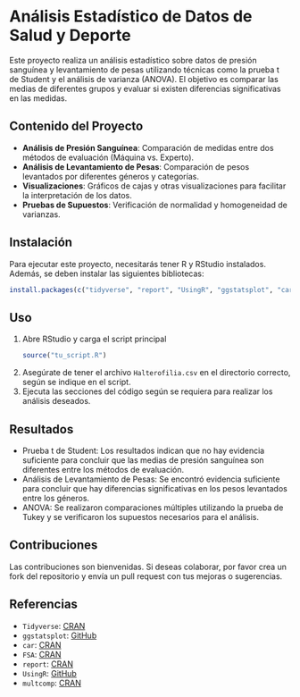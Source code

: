# Análisis Estadístico de Datos de Salud y Deporte

Este proyecto realiza un análisis estadístico sobre datos de presión sanguínea y levantamiento de pesas utilizando técnicas como la prueba t de Student y el análisis de varianza (ANOVA). El objetivo es comparar las medias de diferentes grupos y evaluar si existen diferencias significativas en las medidas.

## Contenido del Proyecto

- **Análisis de Presión Sanguínea**: Comparación de medidas entre dos métodos de evaluación (Máquina vs. Experto).
- **Análisis de Levantamiento de Pesas**: Comparación de pesos levantados por diferentes géneros y categorías.
- **Visualizaciones**: Gráficos de cajas y otras visualizaciones para facilitar la interpretación de los datos.
- **Pruebas de Supuestos**: Verificación de normalidad y homogeneidad de varianzas.

## Instalación

Para ejecutar este proyecto, necesitarás tener R y RStudio instalados. Además, se deben instalar las siguientes bibliotecas:

```r
install.packages(c("tidyverse", "report", "UsingR", "ggstatsplot", "car", "FSA", "multcomp"))
```

## Uso
1. Abre RStudio y carga el script principal
   ```r
   source("tu_script.R")
   ```
2. Asegúrate de tener el archivo `Halterofilia.csv` en el directorio correcto, según se indique en el script.
3. Ejecuta las secciones del código según se requiera para realizar los análisis deseados.

## Resultados
- Prueba t de Student: Los resultados indican que no hay evidencia suficiente para concluir que las medias de presión sanguínea son diferentes entre los métodos de evaluación.
- Análisis de Levantamiento de Pesas: Se encontró evidencia suficiente para concluir que hay diferencias significativas en los pesos levantados entre los géneros.
- ANOVA: Se realizaron comparaciones múltiples utilizando la prueba de Tukey y se verificaron los supuestos necesarios para el análisis.

## Contribuciones
Las contribuciones son bienvenidas. Si deseas colaborar, por favor crea un fork del repositorio y envía un pull request con tus mejoras o sugerencias.

## Referencias
- `Tidyverse`: [CRAN](https://cran.r-project.org/web/packages/tidyverse/index.html)
- `ggstatsplot`: [GitHub](https://github.com/IndrajeetPatil/ggstatsplot)
- `car`: [CRAN](https://cran.r-project.org/web/packages/car/index.html)
- `FSA`: [CRAN](https://cloud.r-project.org/web/packages/FSA/index.html)
- `report`: [CRAN](https://cran.r-project.org/web/packages/report/index.html)
- `UsingR`: [GitHub](https://github.com/ckb/UsingR)
- `multcomp`: [CRAN](https://cran.r-project.org/web/packages/multcomp/index.html)
